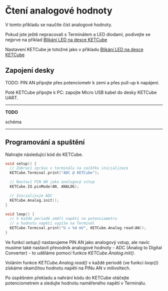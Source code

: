 # Čtení analogové hodnoty

V tomto příkladu se naučíte číst analogové hodnoty. 

Pokud jste ještě nepracovali s Terminálem a LED diodami, podívejte se nejprve na příklad [Blikání LED na desce KETCube](example_onBoardLED.md)

Nastavení KETCube je totožné jako v příkladu [Blikání LED na desce KETCube](example_onBoardLED.md)

## Zapojení desky

TODO: PIN AN připojte přes potenciometr k zemi a přes pull-up k napájení.

Poté KETCube připojte k PC: zapojte Micro USB kabel do desky KETCube UART.

---
**TODO**

schéma

---

## Programování a spuštění

Nahrajte následující kód do KETCube.

```c
void setup() {
  // Zobrazí zprávu v terminálu na začátku inicializace
  KETCube.Terminal.print("ADC @ KETCube");

  // Nastaví PIN AN jako analogový vstup
  KETCube.IO.pinMode(AN, ANALOG);

  // Inicializuje ADC
  KETCube.Analog.init();
}

void loop() {
  // V každé periodě změří napětí na potenciometru
  // a hodnotu napětí vypíše na Terminál
  KETCube.Terminal.print("U = %d mV", KETCube.Analog.read(AN));
}
```

Ve funkci *setup()* nastavujeme PIN AN jako analogový vstup, ale navíc musíme také nastavit převodník analogové hodnoty - ADC (Analog to Digital Converter) - to uděláme pomocí funkce *KETCube.Analog.init()*.

Voláním funkce *KETCube.Analog.read()* v každé periodě (ve funkci *loop()*) získáme okamžitou hodnotu napětí na PINu AN v milivoltech.

Po úspěšném překladu a nahrání kódu do KETCube otáčejte potenciometrem a sledujte hodnotu naměřeného napětí v Terminálu.
